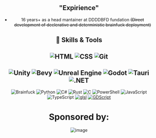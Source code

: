 <div align="center">

 ## "Expirience"
 - 16 years+ as a head mantainer at DDDDBFD fundation ~~(Direct development of declerative and deterministic brainfuck deployment)~~
## 🚀 Skills & Tools
![HTML](https://img.shields.io/badge/HTML-E34F26?style=flat&logo=html5&logoColor=FFFFFF)
![CSS](https://img.shields.io/badge/CSS-1572B6?style=flat&logo=css3&logoColor=FFFFFF)
![Git](https://img.shields.io/badge/Git-F05032?style=flat&logo=git&logoColor=FFFFFF)
---
![Unity](https://img.shields.io/badge/Unity-FFFFFF?style=flat&logo=unity&logoColor=000000)
 ![Bevy](https://img.shields.io/badge/Bevy-478CBF?style=flat&logo=bevy&logoColor=FFFFFF)
![Unreal Engine](https://img.shields.io/badge/Unreal%20Engine-000000?style=flat&logo=unreal-engine&logoColor=FFFFFF)
![Godot](https://img.shields.io/badge/Godot-478CBF?style=flat&logo=godot-engine&logoColor=FFFFFF)
![Tauri](https://img.shields.io/badge/Tauri-000000?style=flat&logo=tauri&logoColor=F7DF1E)
![.NET](https://img.shields.io/badge/.NET-512BD4?style=flat&logo=.net&logoColor=FFFFFF)
---
![Brainfuck](https://img.shields.io/badge/-Brainfuck-8A2BE2?style=flat&logo=&logoColor=FFFFFF)
![Python](https://img.shields.io/badge/Python-3776AB?style=flat&logo=python&logoColor=FFFFFF)
![C#](https://img.shields.io/badge/C%23-239120?style=flat&logo=csharp&logoColor=FFFFFF)
![Rust](https://img.shields.io/badge/Rust-000000?style=flat&logo=rust&logoColor=FFFFFF)
![C](https://img.shields.io/badge/-007ACC?style=flat&logo=C&logoColor=FFFFFF)
![PowerShell](https://img.shields.io/badge/PowerShell-5391FE?style=flat&logo=powershell&logoColor=FFFFFF)
![JavaScript](https://img.shields.io/badge/JavaScript-F7DF1E?style=flat&logo=javascript&logoColor=000000)
![TypeScript](https://img.shields.io/badge/TypeScript-007ACC?style=flat&logo=typescript&logoColor=FFFFFF)
[![glsl](https://img.shields.io/badge/glsl-%237CB342?style=for-the-badge&logo=opengl&style=flat&logoColor=white&logoWidth=20)](https://www.opengl.org/)
[![GDScript](https://img.shields.io/badge/GDScript-%23478cbf?style=for-the-badge&logo=godot-engine&style=flat&logoColor=white&logoWidth=20)](https://docs.godotengine.org/en/stable/gdscript/index.html)

[comment]: <> (aHR0cHM6Ly93d3cueW91dHViZS5jb20vd2F0Y2g/dj1ZOXI3dTQ4bkJ4cyZsaXN0PUxMJmluZGV4PTEzOA==)
# Sponsored by:

![image](https://github.com/user-attachments/assets/bb96c411-99d3-4c67-852c-3a4b89b07a6a)
